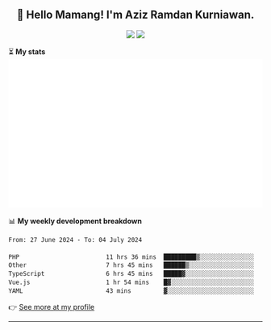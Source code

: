 <h2 align="center">👋 Hello Mamang! I'm Aziz Ramdan Kurniawan.</h2>  
<p align="center">
  <img src="https://komarev.com/ghpvc/?username=azizramdan">
  <img src="https://wakatime.com/badge/user/90056fa0-4c31-4eca-954e-2a3ac05896f9.svg">
</p>
    
⏳ **My stats**  
![](https://raw.githubusercontent.com/azizramdan/github-stats/master/generated/overview.svg#gh-dark-mode-only)

📊 **My weekly development breakdown**
<!--START_SECTION:waka-->

```txt
From: 27 June 2024 - To: 04 July 2024

PHP                        11 hrs 36 mins  █████████▒░░░░░░░░░░░░░░░   37.92 %
Other                      7 hrs 45 mins   ██████▒░░░░░░░░░░░░░░░░░░   25.34 %
TypeScript                 6 hrs 45 mins   █████▓░░░░░░░░░░░░░░░░░░░   22.10 %
Vue.js                     1 hr 54 mins    █▓░░░░░░░░░░░░░░░░░░░░░░░   06.25 %
YAML                       43 mins         ▓░░░░░░░░░░░░░░░░░░░░░░░░   02.37 %
```

<!--END_SECTION:waka-->
👉 [See more at my profile](https://wakatime.com/@azizramdan)
***
